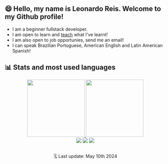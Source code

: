 ## 😄 Hello, my name is Leonardo Reis. Welcome to my Github profile!
- I am a beginner fullstack developer.
- I am open to learn and <a href="https://www.youtube.com/@reisleonardo">teach</a> what I've learnt!
- I am also open to job opportunies, send me an email!
- I can speak Brazilian Portuguese, American English and Latin American Spanish!

## 📊 Stats and most used languages
<div align="center">
  <a href="https://github.com/ReisLeonardo">
  <img height="180em" src="https://github-readme-stats.vercel.app/api?username=ReisLeonardo&show_icons=true&theme=highcontrast&include_all_commits=true&count_private=true"/>
  <img height="180em" src="https://github-readme-stats.vercel.app/api/top-langs/?username=ReisLeonardo&layout=compact&langs_count=7&theme=highcontrast"/>
 
<div> 
  <a href="https://www.youtube.com/@reisleonardo" target="_blank"><img src="https://img.shields.io/badge/YouTube-FF0000?style=for-the-badge&logo=youtube&logoColor=white" target="_blank"></a>
  <a href = "mailto:leonardoreisemail@gmail.com"><img src="https://img.shields.io/badge/-Gmail-%23333?style=for-the-badge&logo=gmail&logoColor=white" target="_blank"></a>
  <a href="https://www.linkedin.com/in/leonardoreisconceicao/" target="_blank"><img src="https://img.shields.io/badge/-LinkedIn-%230077B5?style=for-the-badge&logo=linkedin&logoColor=white" target="_blank"></a> 
</div>

##

🗓️ Last update: May 10th 2024
